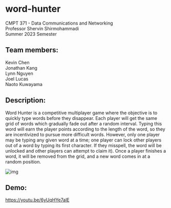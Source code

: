 # word-hunter
CMPT 371 - Data Communications and Networking </br>
Professor Shervin Shirmohammadi </br>
Summer 2023 Semester

## Team members:
Kevin Chen </br>
Jonathan Kang </br>
Lynn Nguyen </br>
Joel Lucas </br>
Naoto Kuwayama </br>

## Description:
Word Hunter is a competitive multiplayer game where the objective is to quickly type words before they disappear. Each player will get the same grid of words which gradually fade out after a random interval. Typing this word will earn the player points according to the length of the word, so they are incentivized to pursue more difficult words. However, only one player may be typing any given word at a time; one player can lock other players out of a word by typing its first character. If they misspell, the word will be unlocked and other players can attempt to claim it). Once a player finishes a word, it will be removed from the grid, and a new word comes in at a random position.

![img](https://github.com/kevinchen2002/word-hunter/assets/74112997/bae54048-ff6e-4eb9-bb9a-5aaa00e2daa4)

## Demo:
https://youtu.be/6yUqHYe7alE
